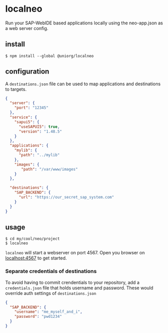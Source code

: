 # localneo

Run your SAP-WebIDE based applications locally using the neo-app.json as a web server config.  

## install

``` 
$ npm install --global @uniorg/localneo
``` 

## configuration

A `destinations.json` file can be used to map applications and destinations to targets. 

```json
{
  "server": {
    "port": "12345"
  },
  "service": {
    "sapui5": {
      "useSAPUI5": true,
      "version": "1.48.5"
    }
  },
  "applications": { 
    "mylib": {
      "path": "../mylib"
    },
    "images": {
       "path": "/var/www/images"
    }
  },

  "destinations": {
    "SAP_BACKEND": {
      "url": "https://our_secret_sap_system.com" 
    }
  }
}

```

## usage

```
$ cd my/cool/neo/project
$ localneo
``` 

`localneo` will start a webserver on port 4567. 
Open you browser on [localhost:4567](http://localhost:4567) to get started.


### Separate credentials of destinations

To avoid having to commit crendentials to your repository, add a `credentials.json` file that holds username and password. These would override auth settings of `destinations.json`

```json
{
  "SAP_BACKEND": {
    "username": "me_myself_and_i",
    "password": "pwd1234" 
  }
}

```
